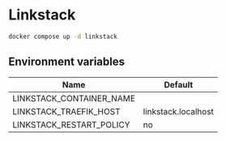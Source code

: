 # Linkstack

```bash
docker compose up -d linkstack
```

## Environment variables

| **Name**                 | **Default**         |
| ------------------------ | ------------------- |
| LINKSTACK_CONTAINER_NAME |                     |
| LINKSTACK_TRAEFIK_HOST   | linkstack.localhost |
| LINKSTACK_RESTART_POLICY | no                  |
